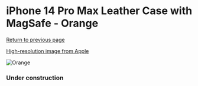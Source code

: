 # iPhone 14 Pro Max Leather Case with MagSafe - Orange

[Return to previous page](/iphone_14)

[High-resolution image from Apple](https://store.storeimages.cdn-apple.com/8756/as-images.apple.com/is/MPPR3?wid=4500&hei=4500&fmt=png)

<div style="width: 384px"><img src="/everysource/MPPR3.png" alt="Orange"></div>

### Under construction
